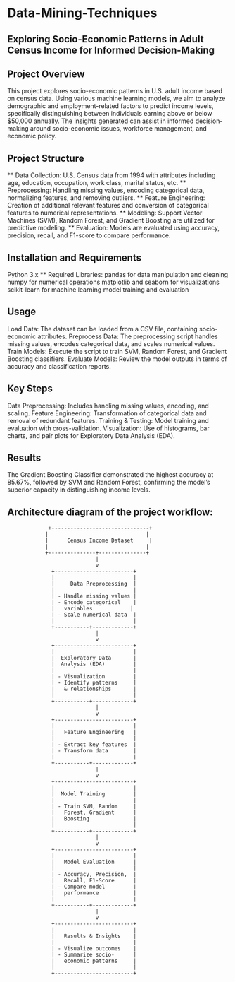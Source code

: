 # Data-Mining-Techniques
## Exploring Socio-Economic Patterns in Adult Census Income for Informed Decision-Making

## Project Overview
This project explores socio-economic patterns in U.S. adult income based on census data. Using various machine learning models, we aim to analyze demographic and employment-related factors to predict income levels, specifically distinguishing between individuals earning above or below $50,000 annually. The insights generated can assist in informed decision-making around socio-economic issues, workforce management, and economic policy.

## Project Structure
** Data Collection: U.S. Census data from 1994 with attributes including age, education, occupation, work class, marital status, etc.
** Preprocessing: Handling missing values, encoding categorical data, normalizing features, and removing outliers.
** Feature Engineering: Creation of additional relevant features and conversion of categorical features to numerical representations.
** Modeling: Support Vector Machines (SVM), Random Forest, and Gradient Boosting are utilized for predictive modeling.
** Evaluation: Models are evaluated using accuracy, precision, recall, and F1-score to compare performance.

## Installation and Requirements
Python 3.x
** Required Libraries:
pandas for data manipulation and cleaning
numpy for numerical operations
matplotlib and seaborn for visualizations
scikit-learn for machine learning model training and evaluation

## Usage
Load Data: The dataset can be loaded from a CSV file, containing socio-economic attributes.
Preprocess Data: The preprocessing script handles missing values, encodes categorical data, and scales numerical values.
Train Models: Execute the script to train SVM, Random Forest, and Gradient Boosting classifiers.
Evaluate Models: Review the model outputs in terms of accuracy and classification reports.

## Key Steps
Data Preprocessing: Includes handling missing values, encoding, and scaling.
Feature Engineering: Transformation of categorical data and removal of redundant features.
Training & Testing: Model training and evaluation with cross-validation.
Visualization: Use of histograms, bar charts, and pair plots for Exploratory Data Analysis (EDA).

## Results
The Gradient Boosting Classifier demonstrated the highest accuracy at 85.67%, followed by SVM and Random Forest, confirming the model’s superior capacity in distinguishing income levels.

 ## Architecture diagram of the project workflow:

                 +-------------------------------+
                |                               |
                |      Census Income Dataset     |
                |                               |
                +---------------+---------------+
                                |
                                v
                  +-------------------------+
                  |                         |
                  |     Data Preprocessing  |
                  |                         |
                  | - Handle missing values |
                  | - Encode categorical    |
                  |   variables            |
                  | - Scale numerical data  |
                  |                         |
                  +-----------+-------------+
                                |
                                v
                  +-------------------------+
                  |                         |
                  |  Exploratory Data       |
                  |  Analysis (EDA)         |
                  |                         |
                  | - Visualization         |
                  | - Identify patterns     |
                  |   & relationships       |
                  |                         |
                  +-----------+-------------+
                                |
                                v
                  +-------------------------+
                  |                         |
                  |   Feature Engineering   |
                  |                         |
                  | - Extract key features  |
                  | - Transform data        |
                  |                         |
                  +-----------+-------------+
                                |
                                v
                  +-------------------------+
                  |                         |
                  |  Model Training         |
                  |                         |
                  | - Train SVM, Random     |
                  |   Forest, Gradient      |
                  |   Boosting              |
                  |                         |
                  +-----------+-------------+
                                |
                                v
                  +-------------------------+
                  |                         |
                  |   Model Evaluation      |
                  |                         |
                  | - Accuracy, Precision,  |
                  |   Recall, F1-Score      |
                  | - Compare model         |
                  |   performance           |
                  |                         |
                  +-----------+-------------+
                                |
                                v
                  +-------------------------+
                  |                         |
                  |   Results & Insights    |
                  |                         |
                  | - Visualize outcomes    |
                  | - Summarize socio-      |
                  |   economic patterns     |
                  |                         |
                  +-------------------------+

